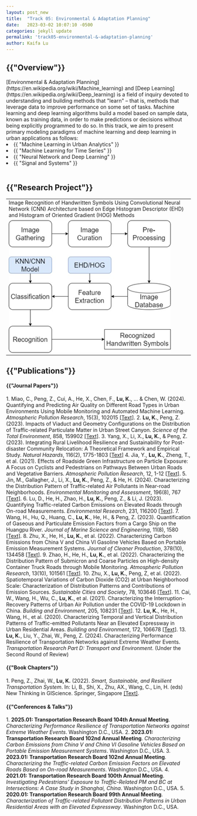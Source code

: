 ```yaml
---
layout: post_new
title:  "Track 05: Environmental & Adaptation Planning"
date:   2023-03-02 10:07:10 -0500
categories: jekyll update
permalink: 'track05-environmental-&-adaptation-planning'
author: Kaifa Lu
---
```


<h2>{{"Overview"}}</h2>
[Environmental & Adaptation Planning](https://en.wikipedia.org/wiki/Machine_learning) and [Deep Learning](https://en.wikipedia.org/wiki/Deep_learning) is a field of inquiry devoted to understanding and building methods that "learn" – that is, methods that leverage data to improve performance on some set of tasks. Machine learning and deep learning algorithms build a model based on sample data, known as training data, in order to make predictions or decisions without being explicitly programmed to do so. In this track, we aim to present primary modeling paradigms of machine learning and deep learning in urban applications as follows:
<li>{{ "Machine Learning in Urban Analytics" }}</li>
<li>{{ "Machine Learning for Time Series" }}</li>
<li>{{ "Neural Network and Deep Learning" }}</li>
<li>{{ "Signal and Systems" }}</li>
<br>
<h2>{{"Research Project"}}</h2>
<table>
  <tr>
    <td>Image Recognition of Handwritten Symbols Using Convolutional Neural Network (CNN) Architecture based on Edge Histogram Descriptor (EHD) and Histogram of Oriented Gradient (HOG) Methods</td>
  </tr>
  <tr>
    <td><img src="assets/Track05_Project01.jpg"></td>
  </tr>
 </table>
<h2>{{"Publications"}}</h2>
<h4>{{"Journal Papers"}}</h4>
1. Miao, C., Peng, Z., Cui, A., He, X., Chen, F., <b>Lu, K.</b>, ... & Chen, W. (2024). Quantifying and Predicting Air Quality on Different Road Types in Urban Environments Using Mobile Monitoring and Automated Machine Learning. <em>Atmospheric Pollution Research</em>, 15(3), 102015 <a href="https://doi.org/10.1016/j.apr.2023.102015">[Text]</a>.
2. <b>Lu, K.</b>, Peng, Z. (2023). Impacts of Viaduct and Geometry Configurations on the Distribution of Traffic-related Particulate Matter in Urban Street Canyon. <em>Science of the Total Environment</em>, 858, 159902 <a href="https://doi.org/10.1016/j.scitotenv.2022.159902">[Text]</a>.
3. Yang, X., Li, X., <b>Lu, K.</b>, & Peng, Z. (2023). Integrating Rural Livelihood Resilience and Sustainability for Post-disaster Community Relocation: A Theoretical Framework and Empirical Study. <em>Natural Hazards</em>, 116(2), 1775-1803 <a href="https://doi.org/10.1007/s11069-022-05739-4">[Text]</a>
4. Jia, Y., <b>Lu, K.</b>, Zheng, T., et al. (2021). Effects of Roadside Green Infrastructure on Particle Exposure: A Focus on Cyclists and Pedestrians on Pathways Between Urban Roads and Vegetative Barriers. <em>Atmospheric Pollution Research</em>, 12, 1-12 <a href="https://doi.org/10.1016/j.apr.2021.01.017">[Text]</a>.
5. Jin, M., Gallagher, J., Li, X., <b>Lu, K.</b>, Peng, Z., & He, H. (2024). Characterizing the Distribution Pattern of Traffic-related Air Pollutants in Near-road Neighborhoods. <em>Environmental Monitoring and Assessment</em>, 196(8), 767 <a href="https://doi.org/10.1007/s10661-024-12917-3">[Text]</a>.
6. Lu, D., He, H., Zhao, H., <b>Lu, K.</b>, Peng, Z., & Li, J. (2023). Quantifying Traffic-related Carbon Emissions on Elevated Roads through On-road Measurements. <em>Environmental Research</em>, 231, 116200 <a href="https://doi.org/10.1016/j.envres.2023.116200">[Text]</a>.
7. Wang, H., Hu, Q., Huang, C., <b>Lu, K.</b>, He, H., & Peng, Z. (2023). Quantification of Gaseous and Particulate Emission Factors from a Cargo Ship on the Huangpu River. <em>Journal of Marine Science and Engineering</em>, 11(8), 1580 <a href="https://doi.org/10.3390/jmse11081580">[Text]</a>.
8. Zhu, X., He, H., <b>Lu, K.</b>, et al. (2022). Characterizing Carbon Emissions from China V and China VI Gasoline Vehicles Based on Portable Emission Measurement Systems. <em>Journal of Cleaner Production</em>, 378(10), 134458 <a href="https://doi.org/10.1016/j.jclepro.2022.134458">[Text]</a>.
9. Zhao, H., He, H., <b>Lu, K.</b>, et al. (2022). Characterizing the Distribution Pattern of Submicron and Coarse Particles on High-density Container Truck Roads through Mobile Monitoring. <em>Atmospheric Pollution Research</em>, 13(10), 101561 <a href="https://doi.org/10.1016/j.apr.2022.101561">[Text]</a>.
10. Zhu, X., <b>Lu, K.</b>, Peng, Z, et al. (2022). Spatiotemporal Variations of Carbon Dioxide (CO2) at Urban Neighborhood Scale: Characterization of Distribution Patterns and Contributions of Emission Sources. <em>Sustainable Cities and Society</em>, 78, 103646 <a href="https://doi.org/10.1016/j.scs.2021.103646">[Text]</a>.
11. Cai, W., Wang, H., Wu, C., <b>Lu, K.</b>, et al. (2021). Characterizing the Interruption-Recovery Patterns of Urban Air Pollution under the COVID-19 Lockdown in China. <em>Building and Environment</em>, 205, 108231 <a href="https://doi.org/10.1016/j.buildenv.2021.108231">[Text]</a>.
12. <b>Lu, K.</b>, He, H., Wang, H., et al. (2020). Characterizing Temporal and Vertical Distribution Patterns of Traffic-emitted Pollutants Near an Elevated Expressway in Urban Residential Areas. <em>Building and Environment</em>, 172, 106678 <a href="https://doi.org/10.1016/j.buildenv.2020.106678">[Text]</a>.
13. <b>Lu, K.</b>, Liu, Y., Zhai, W., Peng, Z. (2024). Characterizing Performance Resilience of Transportation Networks against Extreme Weather Events. <em>Transportation Research Part D: Transport and Environment</em>. (Under the Second Round of Review)
<br>
<h4>{{"Book Chapters"}}</h4>
1. Peng, Z., Zhai, W., <b>Lu, K.</b> (2022). <em>Smart, Sustainable, and Resilient Transportation System</em>. In: Li, B., Shi, X., Zhu, AX., Wang, C., Lin, H. (eds) New Thinking in GIScience. Springer, Singapore <a href="https://doi.org/10.1007/978-981-19-3816-0_34">[Text]</a>.
  <br>
<h4>{{"Conferences & Talks"}}</h4>
1. <b>2025.01: Transportation Research Board 104th Annual Meeting</b>. <em>Characterizing Performance Resilience of Transportation Networks against Extreme Weather Events</em>. Washington D.C., USA.
2. <b>2023.01: Transportation Research Board 102nd Annual Meeting</b>. <em>Characterizing Carbon Emissions from China V and China VI Gasoline Vehicles Based on Portable Emission Measurement Systems</em>. Washington D.C., USA.
3. <b>2023.01: Transportation Research Board 102nd Annual Meeting</b>. <em>Characterizing the Traffic-related Carbon Emission Factors on Elevated Roads Based on On-road Measurements</em>. Washington D.C., USA.
4. <b>2021.01: Transportation Research Board 100th Annual Meeting</b>. <em>Investigating Pedestrians’ Exposure to Traffic-Related PM and BC at Intersections: A Case Study in Shanghai, China</em>. Washington D.C., USA.
5. <b>2020.01: Transportation Research Board 99th Annual Meeting</b>. <em>Characterization of Traffic-related Pollutant Distribution Patterns in Urban Residential Areas with an Elevated Expressway</em>. Washington D.C., USA.
